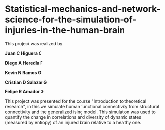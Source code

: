 # Statistical-mechanics-and-network-science-for-the-simulation-of-injuries-in-the-human-brain
This project was realized by

**Juan C Higuera C**

**Diego A Heredía F**

**Kevin N Ramos G**

**Cristian D Salazar G**

**Felipe R Amador G**


This project was presented for the course "Introduction to theoretical research", in this we simulate human functional connectivity from structural connectivity and the generalized ising model. This simulation was used to quantify the change in correlations and diversity of dynamic states (measured by entropy) of an injured brain relative to a healthy one.
